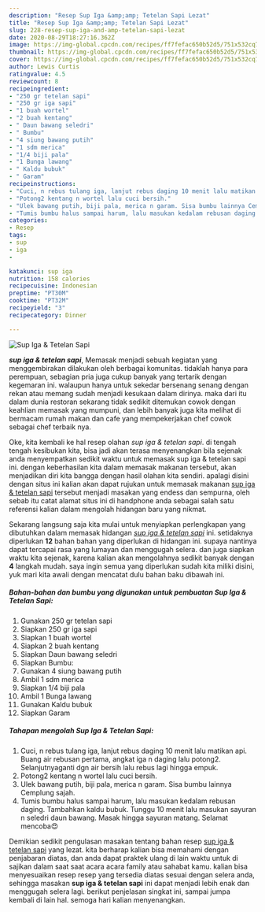 ```yaml
---
description: "Resep Sup Iga &amp;amp; Tetelan Sapi Lezat"
title: "Resep Sup Iga &amp;amp; Tetelan Sapi Lezat"
slug: 228-resep-sup-iga-and-amp-tetelan-sapi-lezat
date: 2020-08-29T18:27:16.362Z
image: https://img-global.cpcdn.com/recipes/ff7fefac650b52d5/751x532cq70/sup-iga-tetelan-sapi-foto-resep-utama.jpg
thumbnail: https://img-global.cpcdn.com/recipes/ff7fefac650b52d5/751x532cq70/sup-iga-tetelan-sapi-foto-resep-utama.jpg
cover: https://img-global.cpcdn.com/recipes/ff7fefac650b52d5/751x532cq70/sup-iga-tetelan-sapi-foto-resep-utama.jpg
author: Lewis Curtis
ratingvalue: 4.5
reviewcount: 8
recipeingredient:
- "250 gr tetelan sapi"
- "250 gr iga sapi"
- "1 buah wortel"
- "2 buah kentang"
- " Daun bawang seledri"
- " Bumbu"
- "4 siung bawang putih"
- "1 sdm merica"
- "1/4 biji pala"
- "1 Bunga lawang"
- " Kaldu bubuk"
- " Garam"
recipeinstructions:
- "Cuci, n rebus tulang iga, lanjut rebus daging 10 menit lalu matikan api. Buang air rebusan pertama, angkat iga n daging lalu potong2. Selanjutnyaganti dgn air bersih lalu rebus lagi hingga empuk."
- "Potong2 kentang n wortel lalu cuci bersih."
- "Ulek bawang putih, biji pala, merica n garam. Sisa bumbu lainnya Cemplung sajah."
- "Tumis bumbu halus sampai harum, lalu masukan kedalam rebusan daging. Tambahkan kaldu bubuk. Tunggu 10 menit lalu masukan sayuran n seledri daun bawang. Masak hingga sayuran matang. Selamat mencoba😍"
categories:
- Resep
tags:
- sup
- iga
- 

katakunci: sup iga  
nutrition: 158 calories
recipecuisine: Indonesian
preptime: "PT30M"
cooktime: "PT32M"
recipeyield: "3"
recipecategory: Dinner

---
```



![Sup Iga &amp; Tetelan Sapi](https://img-global.cpcdn.com/recipes/ff7fefac650b52d5/751x532cq70/sup-iga-tetelan-sapi-foto-resep-utama.jpg)

<b><i>sup iga &amp; tetelan sapi</i></b>, Memasak menjadi sebuah kegiatan yang menggembirakan dilakukan oleh berbagai komunitas. tidaklah hanya para perempuan, sebagian pria juga cukup banyak yang tertarik dengan kegemaran ini. walaupun hanya untuk sekedar bersenang senang dengan rekan atau memang sudah menjadi kesukaan dalam dirinya. maka dari itu dalam dunia restoran sekarang tidak sedikit ditemukan cowok dengan keahlian memasak yang mumpuni, dan lebih banyak juga kita melihat di bermacam rumah makan dan cafe yang mempekerjakan chef cowok sebagai chef terbaik nya.

Oke, kita kembali ke hal resep olahan <i>sup iga &amp; tetelan sapi</i>. di tengah tengah kesibukan kita, bisa jadi akan terasa menyenangkan bila sejenak anda menyempatkan sedikit waktu untuk memasak sup iga &amp; tetelan sapi ini. dengan keberhasilan kita dalam memasak makanan tersebut, akan menjadikan diri kita bangga dengan hasil olahan kita sendiri. apalagi disini dengan situs ini kalian akan dapat rujukan untuk memasak makanan <u>sup iga &amp; tetelan sapi</u> tersebut menjadi masakan yang endess dan sempurna, oleh sebab itu catat alamat situs ini di handphone anda sebagai salah satu referensi kalian dalam mengolah hidangan baru yang nikmat.




Sekarang langsung saja kita mulai untuk menyiapkan perlengkapan yang dibutuhkan dalam memasak hidangan <u><i>sup iga &amp; tetelan sapi</i></u> ini. setidaknya diperlukan <b>12</b> bahan bahan yang diperlukan di hidangan ini. supaya nantinya dapat tercapai rasa yang lumayan dan menggugah selera. dan juga siapkan waktu kita sejenak, karena kalian akan mengolahnya sedikit banyak dengan <b>4</b> langkah mudah. saya ingin semua yang diperlukan sudah kita miliki disini, yuk mari kita awali dengan mencatat dulu bahan baku dibawah ini.

<!--inarticleads1-->

##### Bahan-bahan dan bumbu yang digunakan untuk pembuatan Sup Iga &amp; Tetelan Sapi:

1. Gunakan 250 gr tetelan sapi
1. Siapkan 250 gr iga sapi
1. Siapkan 1 buah wortel
1. Siapkan 2 buah kentang
1. Siapkan  Daun bawang seledri
1. Siapkan  Bumbu:
1. Gunakan 4 siung bawang putih
1. Ambil 1 sdm merica
1. Siapkan 1/4 biji pala
1. Ambil 1 Bunga lawang
1. Gunakan  Kaldu bubuk
1. Siapkan  Garam




<!--inarticleads2-->

##### Tahapan mengolah Sup Iga &amp; Tetelan Sapi:

1. Cuci, n rebus tulang iga, lanjut rebus daging 10 menit lalu matikan api. Buang air rebusan pertama, angkat iga n daging lalu potong2. Selanjutnyaganti dgn air bersih lalu rebus lagi hingga empuk.
1. Potong2 kentang n wortel lalu cuci bersih.
1. Ulek bawang putih, biji pala, merica n garam. Sisa bumbu lainnya Cemplung sajah.
1. Tumis bumbu halus sampai harum, lalu masukan kedalam rebusan daging. Tambahkan kaldu bubuk. Tunggu 10 menit lalu masukan sayuran n seledri daun bawang. Masak hingga sayuran matang. Selamat mencoba😍




Demikian sedikit pengulasan masakan tentang bahan resep <u>sup iga &amp; tetelan sapi</u> yang lezat. kita berharap kalian bisa memahami dengan penjabaran diatas, dan anda dapat praktek ulang di lain waktu untuk di sajikan dalam saat saat acara acara family atau sahabat kamu. kalian bisa menyesuaikan resep resep yang tersedia diatas sesuai dengan selera anda, sehingga masakan <b>sup iga &amp; tetelan sapi</b> ini dapat menjadi lebih enak dan menggugah selera lagi. berikut penjelasan singkat ini, sampai jumpa kembali di lain hal. semoga hari kalian menyenangkan.
